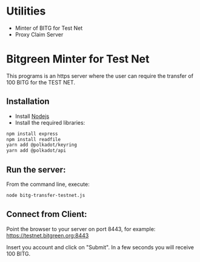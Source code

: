 # Utilities 
- Minter of BITG for Test Net
- Proxy Claim Server

# Bitgreen Minter for Test Net 
This programs is an https server where the user can require the transfer of 100 BITG for the TEST NET.

## Installation
- Install [Nodejs](https://nodejs.org)  
- Install the required libraries:  
```bash
npm install express
npm install readfile
yarn add @polkadot/keyring
yarn add @polkadot/api
```
## Run the server:
From the command line, execute:  
```bash
node bitg-transfer-testnet.js
```
## Connect from Client:

Point the browser to your server on port 8443, for example:
https://testnet.bitgreen.org:8443

Insert you account and click on "Submit". 
In a few seconds you will receive 100 BITG.






